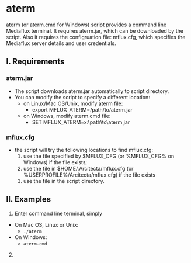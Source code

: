 # aterm

aterm (or aterm.cmd for Windows) script provides a command line Mediaflux terminal. It requires aterm.jar, which can be downloaded by the script. Also it requires the configruation file: mflux.cfg, which specifies the Mediaflux server details and user credentials.

## I. Requirements

### aterm.jar
* The script downloads aterm.jar automatically to script directory.
* You can modify the script to specify a different location:
  * on Linux/Mac OS/Unix, modify aterm file:
    * export MFLUX_ATERM=/path/to/aterm.jar
  * on Windows, modify aterm.cmd file:
    * SET MFLUX_ATERM=x:\path\to\aterm.jar

### mflux.cfg
* the script will try the following locations to find mflux.cfg:
  1. use the file specified by $MFLUX_CFG (or %MFLUX_CFG% on Windows) if the file exists;
  2. use the file in $HOME/.Arcitecta/mflux.cfg (or %USERPROFILE%/Arcitecta/mflux.cfg) if the file exists
  3. use the file in the script directory.

## II. Examples

1. Enter command line terminal, simply 
  * On Mac OS, Linux or Unix:
    * `./aterm`
  * On Windows:
    * `aterm.cmd`

2. 
